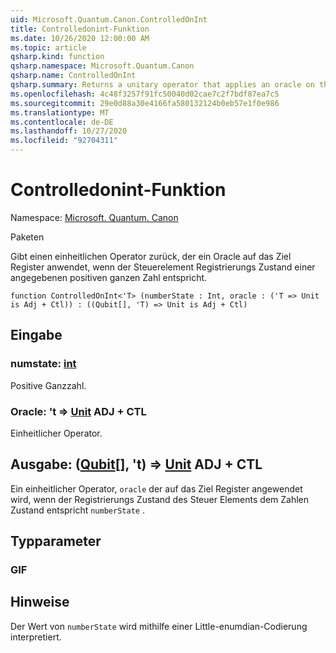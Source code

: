 ```yaml
---
uid: Microsoft.Quantum.Canon.ControlledOnInt
title: Controlledonint-Funktion
ms.date: 10/26/2020 12:00:00 AM
ms.topic: article
qsharp.kind: function
qsharp.namespace: Microsoft.Quantum.Canon
qsharp.name: ControlledOnInt
qsharp.summary: Returns a unitary operator that applies an oracle on the target register if the control register state corresponds to a specified positive integer.
ms.openlocfilehash: 4c48f3257f91fc50040d02cae7c2f7bdf87ea7c5
ms.sourcegitcommit: 29e0d88a30e4166fa580132124b0eb57e1f0e986
ms.translationtype: MT
ms.contentlocale: de-DE
ms.lasthandoff: 10/27/2020
ms.locfileid: "92704311"
---
```

# <a name="controlledonint-function"></a>Controlledonint-Funktion

Namespace: [Microsoft. Quantum. Canon](xref:Microsoft.Quantum.Canon)

Paketen [](https://nuget.org/packages/)


Gibt einen einheitlichen Operator zurück, der ein Oracle auf das Ziel Register anwendet, wenn der Steuerelement Registrierungs Zustand einer angegebenen positiven ganzen Zahl entspricht.

```qsharp
function ControlledOnInt<'T> (numberState : Int, oracle : ('T => Unit is Adj + Ctl)) : ((Qubit[], 'T) => Unit is Adj + Ctl)
```


## <a name="input"></a>Eingabe

### <a name="numberstate--int"></a>numstate: [int](xref:microsoft.quantum.lang-ref.int)

Positive Ganzzahl.


### <a name="oracle--t--unit-adj--ctl"></a>Oracle: 't => [Unit](xref:microsoft.quantum.lang-ref.unit) ADJ + CTL

Einheitlicher Operator.



## <a name="output--qubitt--unit-adj--ctl"></a>Ausgabe: ([Qubit](xref:microsoft.quantum.lang-ref.qubit)[], 't) => [Unit](xref:microsoft.quantum.lang-ref.unit) ADJ + CTL

Ein einheitlicher Operator, `oracle` der auf das Ziel Register angewendet wird, wenn der Registrierungs Zustand des Steuer Elements dem Zahlen Zustand entspricht `numberState` .

## <a name="type-parameters"></a>Typparameter

### <a name="t"></a>GIF



## <a name="remarks"></a>Hinweise

Der Wert von `numberState` wird mithilfe einer Little-enumdian-Codierung interpretiert.